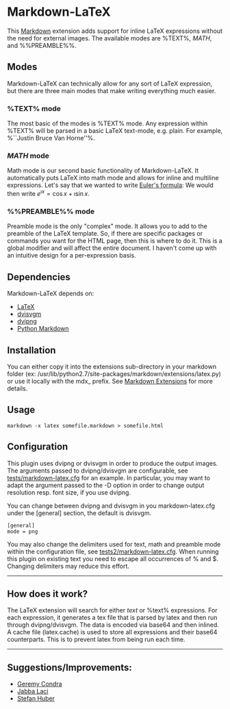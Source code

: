 # Markdown-LaTeX
This [Markdown](https://pypi.python.org/pypi/Markdown) extension adds support for inline LaTeX expressions without the need for external images.
The available modes are %TEXT%, $MATH$, and %%PREAMBLE%%.

## Modes
Markdown-LaTeX can technically allow for any sort of LaTeX expression, but there are three main modes that make writing everything much easier.

### %TEXT% mode
The most basic of the modes is %TEXT% mode. Any expression within %TEXT% will be parsed in a basic LaTeX text-mode, e.g. plain. For example, %``Justin Bruce Van Horne''%.

### $MATH$ mode
Math mode is our second basic functionality of Markdown-LaTeX. It automatically puts LaTeX into math mode and allows for inline and multiline expressions. Let's say that we wanted to write [Euler's formula](http://en.wikipedia.org/wiki/Euler's_formula): We would then write $e^{\imath x} = \cos{x} + \imath\sin{x}$.

### %%PREAMBLE%% mode
Preamble mode is the only "complex" mode. It allows you to add to the preamble of the LaTeX template. So, if there are specific packages or commands you want for the HTML page, then this is where to do it. This is a global modifier and will affect the entire document. I haven't come up with an intuitive design for a per-expression basis.

## Dependencies
Markdown-LaTeX depends on:

- [LaTeX](http://www.latex-project.org/)
- [dvisvgm](https://github.com/mgieseki/dvisvgm)
- [dvipng](http://sourceforge.net/projects/dvipng/)
- [Python Markdown](http://www.freewisdom.org/projects/python-markdown/)

## Installation
You can either copy it into the extensions sub-directory in your markdown folder (ex: /usr/lib/python2.7/site-packages/markdown/extensions/latex.py) or use it locally with the mdx_ prefix. See [Markdown Extensions](https://pythonhosted.org/Markdown/extensions/index.html) for more details.

## Usage
    markdown -x latex somefile.markdown > somefile.html

## Configuration

This plugin uses dvipng or dvisvgm in order to produce the output images. The arguments
passed to dvipng/dvisvgm are configurable, see [tests/markdown-latex.cfg](tests/markdown-latex.cfg) for an example.
In particular, you may want to adapt the argument passed to the -D option in
order to change output resolution resp. font size, if you use dvipng.

You can change between dvipng and dvisvgm in you markdown-latex.cfg under the [general] section, the default is dvisvgm.
```
[general]
mode = png
```

You may also change the delimiters used for text, math and preamble mode within
the configuration file, see [tests2/markdown-latex.cfg](tests2/markdown-latex.cfg). When running this plugin
on existing text you need to escape all occurrences of % and $. Changing
delimiters may reduce this effort.




----

## How does it work?
The LaTeX extension will search for either $text$ or %text% expressions. For each expression, it generates a tex file that is parsed by latex and then run through dvipng/dvisvgm. The data is encoded via base64 and then inlined.  A cache file (latex.cache) is used to store all expressions and their base64 counterparts. This is to prevent latex from being run each time.

----

## Suggestions/Improvements:
- [Geremy Condra](https://github.com/debatem1)
- [Jabba Laci](https://github.com/jabbalaci)
- [Stefan Huber](https://github.com/shuber2)
